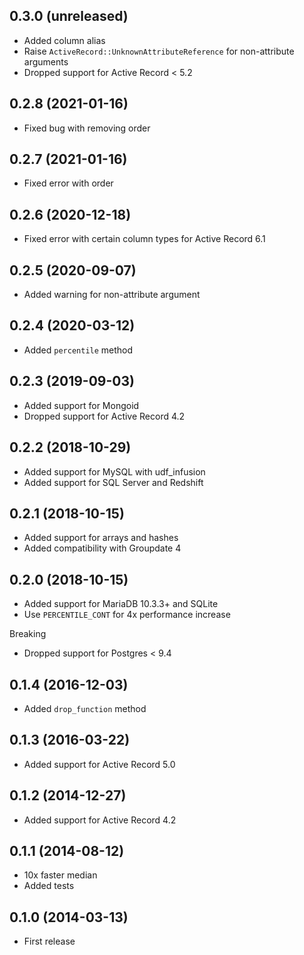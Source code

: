 ## 0.3.0 (unreleased)

- Added column alias
- Raise `ActiveRecord::UnknownAttributeReference` for non-attribute arguments
- Dropped support for Active Record < 5.2

## 0.2.8 (2021-01-16)

- Fixed bug with removing order

## 0.2.7 (2021-01-16)

- Fixed error with order

## 0.2.6 (2020-12-18)

- Fixed error with certain column types for Active Record 6.1

## 0.2.5 (2020-09-07)

- Added warning for non-attribute argument

## 0.2.4 (2020-03-12)

- Added `percentile` method

## 0.2.3 (2019-09-03)

- Added support for Mongoid
- Dropped support for Active Record 4.2

## 0.2.2 (2018-10-29)

- Added support for MySQL with udf_infusion
- Added support for SQL Server and Redshift

## 0.2.1 (2018-10-15)

- Added support for arrays and hashes
- Added compatibility with Groupdate 4

## 0.2.0 (2018-10-15)

- Added support for MariaDB 10.3.3+ and SQLite
- Use `PERCENTILE_CONT` for 4x performance increase

Breaking

- Dropped support for Postgres < 9.4

## 0.1.4 (2016-12-03)

- Added `drop_function` method

## 0.1.3 (2016-03-22)

- Added support for Active Record 5.0

## 0.1.2 (2014-12-27)

- Added support for Active Record 4.2

## 0.1.1 (2014-08-12)

- 10x faster median
- Added tests

## 0.1.0 (2014-03-13)

- First release

